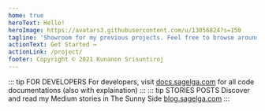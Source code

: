 ```yaml
---
home: true
heroText: Hello!
heroImage: https://avatars3.githubusercontent.com/u/13056824?s=150
tagline: 'Showroom for my previous projects. Feel free to browse around!'
actionText: Get Started →
actionLink: /project/
footer: Copyright © 2021 Kunanon Srisuntiroj
---
```


::: tip FOR DEVELOPERS
For developers, visit [docs.sagelga.com](https://docs.sagelga.com) for all code documentations (also with explaination)
:::
::: tip STORIES POSTS
Discover and read my Medium stories in The Sunny Side [blog.sagelga.com](https://blog.sagelga.com)
:::
